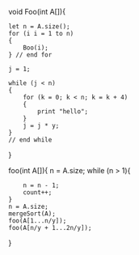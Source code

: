 void Foo(int A[]){

    let n = A.size();
    for (i i = 1 to n)
    {
        Boo(i);
    } // end for

    j = 1;
    
    while (j < n)
    {
        for (k = 0; k < n; k = k + 4)
        {
            print "hello";
        }
        j = j * y;
    }
    // end while
    
}

foo(int A[]){
    n = A.size;
    while (n > 1){

        n = n - 1;
        count++;
    }
    n = A.size;
    mergeSort(A);
    foo(A[1...n/y]);
    foo(A[n/y + 1...2n/y]);
}